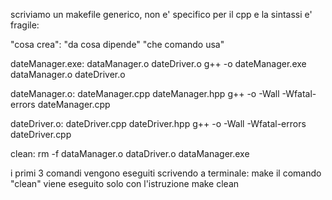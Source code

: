 scriviamo un makefile generico, non e' specifico per il cpp e la sintassi e' fragile:

"cosa crea": "da cosa dipende"
    "che comando usa"

dateManager.exe: dataManager.o dateDriver.o
    g++ -o dateManager.exe dataManager.o dateDriver.o

dateManager.o: dateManager.cpp dateManager.hpp
    g++ -o -Wall -Wfatal-errors dateManager.cpp

dateDriver.o: dateDriver.cpp dateDriver.hpp
    g++ -o -Wall -Wfatal-errors dateDriver.cpp

clean:
    rm -f dataManager.o dataDriver.o dataManager.exe

i primi 3 comandi vengono eseguiti scrivendo a terminale:
    make
il comando "clean" viene eseguito solo con l'istruzione
    make clean

